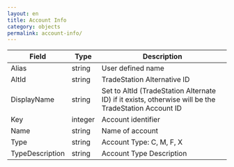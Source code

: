 ```yaml
---
layout: en
title: Account Info
category: objects
permalink: account-info/
---
```


| Field | Type | Description |
| ----- | ---- | ----------- |
| Alias | string | User defined name |
| AltId | string | TradeStation Alternative ID |
| DisplayName | string | Set to AltId (TradeStation Alternate ID) if it exists, otherwise will be the TradeStation Account ID |
| Key | integer | Account identifier |
| Name | string | Name of account |
| Type | string | Account Type: C, M, F, X |
| TypeDescription | string | Account Type Description |